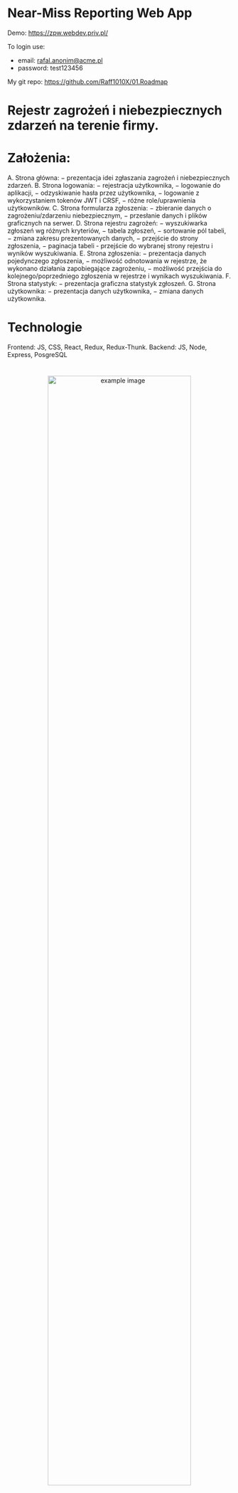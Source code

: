 # Near-Miss Reporting Web App

Demo: https://zpw.webdev.priv.pl/

To login use: 
- email: rafal.anonim@acme.pl
- password: test123456

My git repo: https://github.com/Raff1010X/01.Roadmap


# Rejestr zagrożeń i niebezpiecznych zdarzeń na terenie firmy.
# Założenia:
A. Strona główna:
− prezentacja idei zgłaszania zagrożeń i niebezpiecznych zdarzeń.
B. Strona logowania:
− rejestracja użytkownika, 
− logowanie do aplikacji, 
− odzyskiwanie hasła przez użytkownika, 
− logowanie z wykorzystaniem tokenów JWT i CRSF,
− różne role/uprawnienia użytkowników.
C. Strona formularza zgłoszenia:
− zbieranie danych o zagrożeniu/zdarzeniu niebezpiecznym, 
− przesłanie danych i plików graficznych na serwer.
D. Strona rejestru zagrożeń:
− wyszukiwarka zgłoszeń wg różnych kryteriów,
− tabela zgłoszeń, 
− sortowanie pól tabeli, 
− zmiana zakresu prezentowanych danych,
− przejście do strony zgłoszenia,
− paginacja tabeli - przejście do wybranej strony rejestru i wyników 
wyszukiwania.
E. Strona zgłoszenia:
− prezentacja danych pojedynczego zgłoszenia, 
− możliwość odnotowania w rejestrze, że wykonano działania 
zapobiegające zagrożeniu, 
− możliwość przejścia do kolejnego/poprzedniego zgłoszenia w rejestrze 
i wynikach wyszukiwania.
F. Strona statystyk:
− prezentacja graficzna statystyk zgłoszeń.
G. Strona użytkownika:
− prezentacja danych użytkownika,
− zmiana danych użytkownika.

# Technologie
Frontend: JS, CSS, React, Redux, Redux-Thunk.
Backend: JS, Node, Express, PosgreSQL

#
##
<p align="center">
<img src="./images/1.png" alt="example image" width="80%">
</p>

<p align="center">
<img src="./images/2.png" alt="example image" width="80%">
</p>

<p align="center">
<img src="./images/3.png" alt="example image" width="50%">
</p>

<p align="center">
<img src="./images/4.png" alt="example image" width="50%">
</p>

<p align="center">
<img src="./images/5.png" alt="example image" width="80%">
</p>

<p align="center">
<img src="./images/6.png" alt="example image" width="80%">
</p>

<p align="center">
<img src="./images/7.png" alt="example image" width="30%">
</p>

<p align="center">
<img src="./images/8.png" alt="example image" width="50%">
</p>

<p align="center">
<img src="./images/9.png" alt="example image" width="50%">
</p>

<p align="center">
<img src="./images/10.png" alt="example image" width="80%">
</p>

<p align="center">
<img src="./images/11.png" alt="example image" width="80%">
</p>

<p align="center">
<img src="./images/12.png" alt="example image" width="50%">
</p>

<p align="center">
<img src="./images/13.png" alt="example image" width="50%">
</p>

<p align="center">
<img src="./images/14.png" alt="example image" width="50%">
</p>

<p align="center">
<img src="./images/15.png" alt="example image" width="80%">
</p>

<p align="center">
<img src="./images/16.png" alt="example image" width="80%">
</p>

<p align="center">
<img src="./images/17.png" alt="example image" width="80%">
</p>

<p align="center">
<img src="./images/18.png" alt="example image" width="50%">
</p>

<p align="center">
<img src="./images/19.png" alt="example image" width="80%">
</p>

<p align="center">
<img src="./images/20.png" alt="example image" width="80%">
</p>

<p align="center">
<img src="./images/21.png" alt="example image" width="80%">
</p>

<p align="center">
<img src="./images/22.png" alt="example image" width="80%">
</p>

<p align="center">
<img src="./images/23.png" alt="example image" width="30%">
</p>

<p align="center">
<img src="./images/24.png" alt="example image" width="30%">
</p>